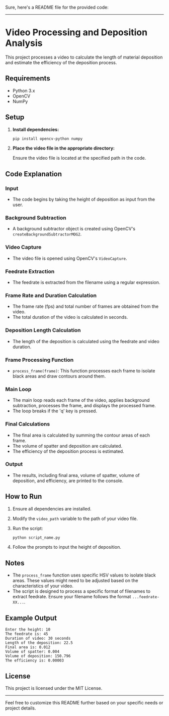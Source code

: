 Sure, here's a README file for the provided code:

---

# Video Processing and Deposition Analysis

This project processes a video to calculate the length of material deposition and estimate the efficiency of the deposition process.

## Requirements

- Python 3.x
- OpenCV
- NumPy

## Setup

1. **Install dependencies:**

   ```bash
   pip install opencv-python numpy
   ```

2. **Place the video file in the appropriate directory:**

   Ensure the video file is located at the specified path in the code.

## Code Explanation

### Input

- The code begins by taking the height of deposition as input from the user.
  
### Background Subtraction

- A background subtractor object is created using OpenCV's `createBackgroundSubtractorMOG2`.

### Video Capture

- The video file is opened using OpenCV's `VideoCapture`.

### Feedrate Extraction

- The feedrate is extracted from the filename using a regular expression.

### Frame Rate and Duration Calculation

- The frame rate (fps) and total number of frames are obtained from the video.
- The total duration of the video is calculated in seconds.

### Deposition Length Calculation

- The length of the deposition is calculated using the feedrate and video duration.

### Frame Processing Function

- `process_frame(frame)`: This function processes each frame to isolate black areas and draw contours around them.

### Main Loop

- The main loop reads each frame of the video, applies background subtraction, processes the frame, and displays the processed frame.
- The loop breaks if the 'q' key is pressed.

### Final Calculations

- The final area is calculated by summing the contour areas of each frame.
- The volume of spatter and deposition are calculated.
- The efficiency of the deposition process is estimated.

### Output

- The results, including final area, volume of spatter, volume of deposition, and efficiency, are printed to the console.

## How to Run

1. Ensure all dependencies are installed.
2. Modify the `video_path` variable to the path of your video file.
3. Run the script:

   ```bash
   python script_name.py
   ```

4. Follow the prompts to input the height of deposition.

## Notes

- The `process_frame` function uses specific HSV values to isolate black areas. These values might need to be adjusted based on the characteristics of your video.
- The script is designed to process a specific format of filenames to extract feedrate. Ensure your filename follows the format `...feedrate-XX...`.

## Example Output

```
Enter the height: 10
The feedrate is: 45
Duration of video: 30 seconds
Length of the deposition: 22.5
Final area is: 0.012
Volume of spatter: 0.004
Volume of deposition: 150.796
The efficiency is: 0.00003
```

## License

This project is licensed under the MIT License.

---

Feel free to customize this README further based on your specific needs or project details.
